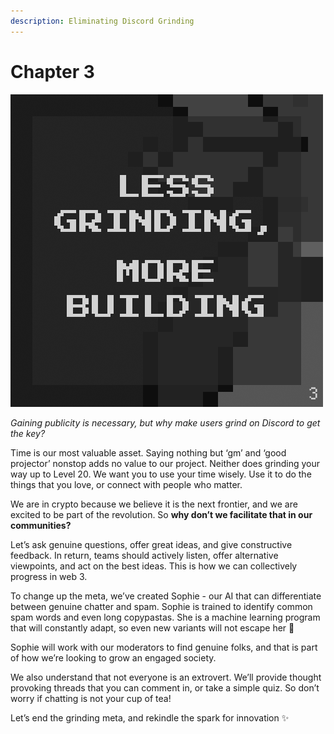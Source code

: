 ```yaml
---
description: Eliminating Discord Grinding
---
```


# Chapter 3

![](<../../.gitbook/assets/Tweet-Post3 (1).png>)

_Gaining publicity is necessary, but why make users grind on Discord to get the key?_

Time is our most valuable asset. Saying nothing but ‘gm’ and ‘good projector’ nonstop adds no value to our project. Neither does grinding your way up to Level 20. We want you to use your time wisely. Use it to do the things that you love, or connect with people who matter.

We are in crypto because we believe it is the next frontier, and we are excited to be part of the revolution. So **why don’t we facilitate that in our communities?**

Let’s ask genuine questions, offer great ideas, and give constructive feedback. In return, teams should actively listen, offer alternative viewpoints, and act on the best ideas. This is how we can collectively progress in web 3.

To change up the meta, we’ve created Sophie - our AI that can differentiate between genuine chatter and spam. Sophie is trained to identify common spam words and even long copypastas. She is a machine learning program that will constantly adapt, so even new variants will not escape her 🧠

Sophie will work with our moderators to find genuine folks, and that is part of how we’re looking to grow an engaged society.

We also understand that not everyone is an extrovert. We’ll provide thought provoking threads that you can comment in, or take a simple quiz. So don’t worry if chatting is not your cup of tea!

Let’s end the grinding meta, and rekindle the spark for innovation ✨
